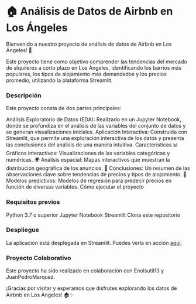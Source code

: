 # 🏠 Análisis de Datos de Airbnb en Los Ángeles
Bienvenido a nuestro proyecto de análisis de datos de Airbnb en Los Ángeles! 🌴

Este proyecto tiene como objetivo comprender las tendencias del mercado de alquileres a corto plazo en Los Ángeles, identificando los barrios más populares, los tipos de alojamiento más demandados y los precios promedio, utilizando la plataforma Streamlit.

### Descripción
Este proyecto consta de dos partes principales:

Análisis Exploratorio de Datos (EDA): Realizado en un Jupyter Notebook, donde se profundiza en el análisis de las variables del conjunto de datos y se generan visualizaciones iniciales.
Aplicación Interactiva: Construida con Streamlit, que permite una exploración interactiva de los datos y presenta las conclusiones del análisis de una manera intuitiva.
Características
📊 Gráficos interactivos: Visualizaciones de las variables categóricas y numéricas.
🌍 Análisis espacial: Mapas interactivos que muestran la distribución geográfica de los anuncios.
📝 Conclusiones: Un resumen de las observaciones clave sobre tendencias de precios y tipos de alojamiento.
🧮 Modelos predictivos: Modelos de regresión para predecir precios en función de diversas variables.
Cómo ejecutar el proyecto

### Requisitos previos

Python 3.7 o superior
Jupyter Notebook
Streamlit
Clona este repositorio

### Despliegue
La aplicación está desplegada en Streamlit. Puedes verla en acción [aquí](https://la-airbnb-3vygc4eypkws6cbebj9n3a.streamlit.app/).

### Proyecto Colaborativo
Este proyecto ha sido realizado en colaboración con Enolsutil13 y JuanPedroMarquez.

¡Gracias por visitar y esperamos que disfrutes explorando los datos de Airbnb en Los Ángeles! 🏠✨
